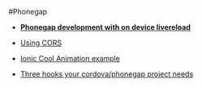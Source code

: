 #Phonegap

* [**Phonegap development with on device livereload**](http://www.hiddentao.com/archives/2014/08/18/phonegap-development-with-on-device-livereload/)

* [Using CORS](http://www.html5rocks.com/en/tutorials/cors/)

* [Ionic Cool Animation example](http://codepen.io/ionic/pen/nxEdH?editors=101)

* [Three hooks your cordova/phonegap project needs](http://devgirl.org/2013/11/12/three-hooks-your-cordovaphonegap-project-needs/)